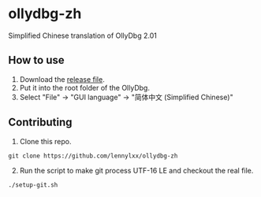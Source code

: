 ollydbg-zh
==========
Simplified Chinese translation of OllyDbg 2.01

How to use
----------
1. Download the [release file](https://github.com/lennylxx/ollydbg-zh/releases). 
2. Put it into the root folder of the OllyDbg.
3. Select "File" -> "GUI language" -> "简体中文 (Simplified Chinese)"

Contributing
------------
1. Clone this repo.

  ```
  git clone https://github.com/lennylxx/ollydbg-zh
  ```
2. Run the script to make git process UTF-16 LE and checkout the real file.

  ```
  ./setup-git.sh
  ```
